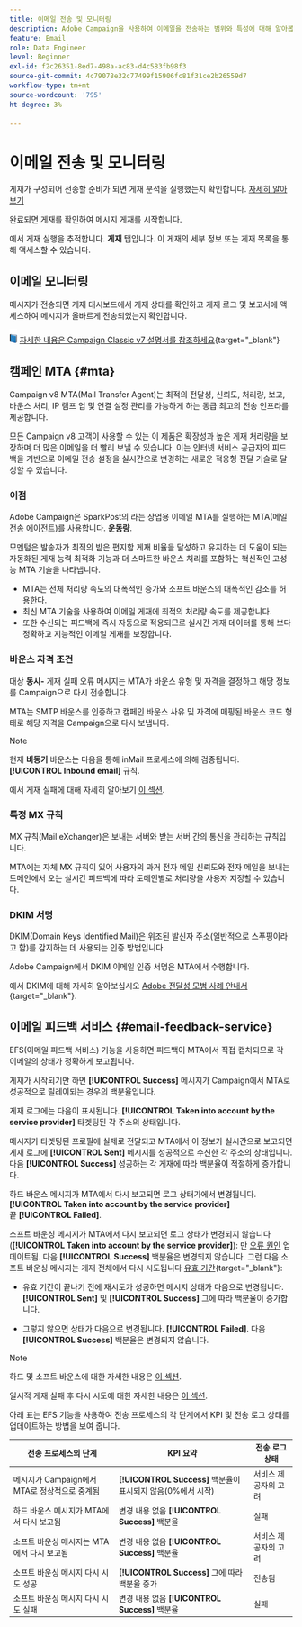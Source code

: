 ```yaml
---
title: 이메일 전송 및 모니터링
description: Adobe Campaign을 사용하여 이메일을 전송하는 범위와 특성에 대해 알아봅니다
feature: Email
role: Data Engineer
level: Beginner
exl-id: f2c26351-8ed7-498a-ac83-d4c583fb98f3
source-git-commit: 4c79078e32c77499f15906fc81f31ce2b26559d7
workflow-type: tm+mt
source-wordcount: '795'
ht-degree: 3%

---
```



# 이메일 전송 및 모니터링

게재가 구성되어 전송할 준비가 되면 게재 분석을 실행했는지 확인합니다. [자세히 알아보기](delivery-analysis.md)

완료되면 게재를 확인하여 메시지 게재를 시작합니다.

에서 게재 실행을 추적합니다. **게재** 탭입니다. 이 게재의 세부 정보 또는 게재 목록을 통해 액세스할 수 있습니다.

## 이메일 모니터링

메시지가 전송되면 게재 대시보드에서 게재 상태를 확인하고 게재 로그 및 보고서에 액세스하여 메시지가 올바르게 전송되었는지 확인합니다.

![](../assets/do-not-localize/book.png) [자세한 내용은 Campaign Classic v7 설명서를 참조하세요](https://experienceleague.adobe.com/docs/campaign-classic/using/sending-messages/key-steps-when-creating-a-delivery/delivery-bestpractices/track-and-monitor.html){target="_blank"}


## 캠페인 MTA {#mta}

Campaign v8 MTA(Mail Transfer Agent)는 최적의 전달성, 신뢰도, 처리량, 보고, 바운스 처리, IP 램프 업 및 연결 설정 관리를 가능하게 하는 동급 최고의 전송 인프라를 제공합니다.

모든 Campaign v8 고객이 사용할 수 있는 이 제품은 확장성과 높은 게재 처리량을 보장하며 더 많은 이메일을 더 빨리 보낼 수 있습니다. 이는 인터넷 서비스 공급자의 피드백을 기반으로 이메일 전송 설정을 실시간으로 변경하는 새로운 적응형 전달 기술로 달성할 수 있습니다.

### 이점

Adobe Campaign은 SparkPost의 라는 상업용 이메일 MTA를 실행하는 MTA(메일 전송 에이전트)를 사용합니다. **운동량**.

모멘텀은 발송자가 최적의 받은 편지함 게재 비율을 달성하고 유지하는 데 도움이 되는 자동화된 게재 능력 최적화 기능과 더 스마트한 바운스 처리를 포함하는 혁신적인 고성능 MTA 기술을 나타냅니다.

* MTA는 전체 처리량 속도의 대폭적인 증가와 소프트 바운스의 대폭적인 감소를 허용한다.
* 최신 MTA 기술을 사용하여 이메일 게재에 최적의 처리량 속도를 제공합니다.
* 또한 수신되는 피드백에 즉시 자동으로 적용되므로 실시간 게재 데이터를 통해 보다 정확하고 지능적인 이메일 게재를 보장합니다.

### 바운스 자격 조건

대상 **동시-** 게재 실패 오류 메시지는 MTA가 바운스 유형 및 자격을 결정하고 해당 정보를 Campaign으로 다시 전송합니다.

MTA는 SMTP 바운스를 인증하고 캠페인 바운스 사유 및 자격에 매핑된 바운스 코드 형태로 해당 자격을 Campaign으로 다시 보냅니다.

>[!NOTE]
>
>현재 **비동기** 바운스는 다음을 통해 inMail 프로세스에 의해 검증됩니다. **[!UICONTROL Inbound email]** 규칙.

에서 게재 실패에 대해 자세히 알아보기 [이 섹션](delivery-failures.md).


### 특정 MX 규칙

MX 규칙(Mail eXchanger)은 보내는 서버와 받는 서버 간의 통신을 관리하는 규칙입니다.

MTA에는 자체 MX 규칙이 있어 사용자의 과거 전자 메일 신뢰도와 전자 메일을 보내는 도메인에서 오는 실시간 피드백에 따라 도메인별로 처리량을 사용자 지정할 수 있습니다.

### DKIM 서명

DKIM(Domain Keys Identified Mail)은 위조된 발신자 주소(일반적으로 스푸핑이라고 함)를 감지하는 데 사용되는 인증 방법입니다.

Adobe Campaign에서 DKIM 이메일 인증 서명은 MTA에서 수행합니다.

에서 DKIM에 대해 자세히 알아보십시오 [Adobe 전달성 모범 사례 안내서](https://experienceleague.adobe.com/docs/deliverability-learn/deliverability-best-practice-guide/transition-process/infrastructure.html#authentication){target="_blank"}.

## 이메일 피드백 서비스 {#email-feedback-service}

EFS(이메일 피드백 서비스) 기능을 사용하면 피드백이 MTA에서 직접 캡처되므로 각 이메일의 상태가 정확하게 보고됩니다.

게재가 시작되기만 하면 **[!UICONTROL Success]** 메시지가 Campaign에서 MTA로 성공적으로 릴레이되는 경우의 백분율입니다.

게재 로그에는 다음이 표시됩니다. **[!UICONTROL Taken into account by the service provider]** 타겟팅된 각 주소의 상태입니다.

메시지가 타겟팅된 프로필에 실제로 전달되고 MTA에서 이 정보가 실시간으로 보고되면 게재 로그에 **[!UICONTROL Sent]** 메시지를 성공적으로 수신한 각 주소의 상태입니다. 다음 **[!UICONTROL Success]** 성공하는 각 게재에 따라 백분율이 적절하게 증가합니다.

하드 바운스 메시지가 MTA에서 다시 보고되면 로그 상태가에서 변경됩니다. **[!UICONTROL Taken into account by the service provider]** 끝 **[!UICONTROL Failed]**<!-- and the **[!UICONTROL Bounces + errors]** percentage is increased accordingly-->.

소프트 바운싱 메시지가 MTA에서 다시 보고되면 로그 상태가 변경되지 않습니다(**[!UICONTROL Taken into account by the service provider]**): 만 [오류 원인](delivery-failures.md#delivery-failure-reasons) 업데이트됨<!-- and the **[!UICONTROL Bounces + errors]** percentage is increased accordingly-->. 다음 **[!UICONTROL Success]** 백분율은 변경되지 않습니다. 그런 다음 소프트 바운싱 메시지는 게재 전체에서 다시 시도됩니다 [유효 기간](https://experienceleague.adobe.com/docs/campaign-classic/using/sending-messages/key-steps-when-creating-a-delivery/steps-sending-the-delivery.html#defining-validity-period){target="_blank"}:

* 유효 기간이 끝나기 전에 재시도가 성공하면 메시지 상태가 다음으로 변경됩니다. **[!UICONTROL Sent]** 및 **[!UICONTROL Success]** 그에 따라 백분율이 증가합니다.

* 그렇지 않으면 상태가 다음으로 변경됩니다. **[!UICONTROL Failed]**. 다음 **[!UICONTROL Success]** <!--and **[!UICONTROL Bounces + errors]** -->백분율은 변경되지 않습니다.

>[!NOTE]
>
>하드 및 소프트 바운스에 대한 자세한 내용은 [이 섹션](delivery-failures.md#delivery-failure-reasons).
>
>일시적 게재 실패 후 다시 시도에 대한 자세한 내용은 [이 섹션](delivery-failures.md#retries).

아래 표는 EFS 기능을 사용하여 전송 프로세스의 각 단계에서 KPI 및 전송 로그 상태를 업데이트하는 방법을 보여 줍니다.

| 전송 프로세스의 단계 | KPI 요약 | 전송 로그 상태 |
|--- |--- |--- |
| 메시지가 Campaign에서 MTA로 정상적으로 중계됨 | **[!UICONTROL Success]** 백분율이 표시되지 않음(0%에서 시작) | 서비스 제공자의 고려 |
| 하드 바운스 메시지가 MTA에서 다시 보고됨 | 변경 내용 없음 **[!UICONTROL Success]** 백분율 | 실패 |
| 소프트 바운싱 메시지는 MTA에서 다시 보고됨 | 변경 내용 없음 **[!UICONTROL Success]** 백분율 | 서비스 제공자의 고려 |
| 소프트 바운싱 메시지 다시 시도 성공 | **[!UICONTROL Success]** 그에 따라 백분율 증가 | 전송됨 |
| 소프트 바운싱 메시지 다시 시도 실패 | 변경 내용 없음 **[!UICONTROL Success]** 백분율 | 실패 |
